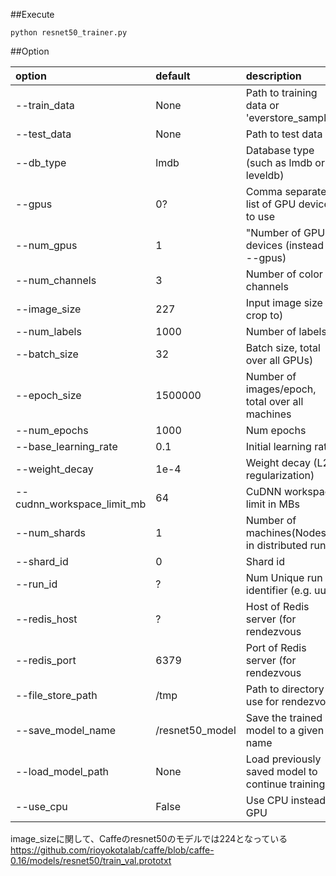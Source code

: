 ##Execute

```
python resnet50_trainer.py 
```

##Option

| option | default | description |
|:-----------|:------------|:------------|
| --train_data | None | Path to training data or 'everstore_sampler' |
| --test_data | None | Path to test data |
| --db_type | lmdb | Database type (such as lmdb or leveldb) |
| --gpus | 0? | Comma separated list of GPU devices to use |
| --num_gpus | 1 | "Number of GPU devices (instead of --gpus) |
| --num_channels | 3 | Number of color channels |
| --image_size | 227 | Input image size (to crop to) |
| --num_labels | 1000 | Number of labels |
| --batch_size | 32 | Batch size, total over all GPUs) |
| --epoch_size | 1500000 | Number of images/epoch, total over all machines |
| --num_epochs | 1000 | Num epochs |
| --base_learning_rate | 0.1 | Initial learning rate |
| --weight_decay | 1e-4 | Weight decay (L2 regularization) |
| --cudnn_workspace_limit_mb | 64 | CuDNN workspace limit in MBs |
| --num_shards | 1 | Number of machines(Nodes) in distributed run |
| --shard_id | 0 | Shard id |
| --run_id | ? | Num Unique run identifier (e.g. uuid) |
| --redis_host | ? | Host of Redis server (for rendezvous |
| --redis_port | 6379 | Port of Redis server (for rendezvous |
| --file_store_path | /tmp | Path to directory to use for rendezvous |
| --save_model_name | /resnet50_model | Save the trained model to a given name |
| --load_model_path | None | Load previously saved model to continue training |
| --use_cpu | False | Use CPU instead of GPU |

image_sizeに関して、Caffeのresnet50のモデルでは224となっている
https://github.com/rioyokotalab/caffe/blob/caffe-0.16/models/resnet50/train_val.prototxt
